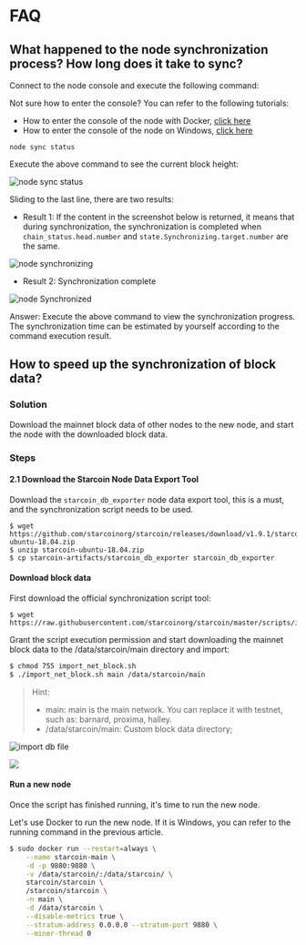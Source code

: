 # FAQ

## What happened to the node synchronization process? How long does it take to sync?

Connect to the node console and execute the following command:

Not sure how to enter the console? You can refer to the following tutorials:

* How to enter the console of the node with Docker, [click here](docker/run-a-node-with-docker.md#b40f1d7ab7ce8a042c7fc157db40a639)
* How to enter the console of the node on Windows, [click here](windows/run-a-node-on-windows.md#b40f1d7ab7ce8a042c7fc157db40a639)

```
node sync status
```

Execute the above command to see the current block height:

![node sync status](https://3786882916-files.gitbook.io/\~/files/v0/b/gitbook-x-prod.appspot.com/o/spaces%2FdXzzGpY0VSaA01mucBHD%2Fuploads%2Fql8fImL0dIOSyd9SzyrJ%2Fimage.png?alt=media\&token=f562c4c7-d7e5-465e-b43c-21d5d56effbe)

Sliding to the last line, there are two results:

* Result 1: If the content in the screenshot below is returned, it means that during synchronization, the synchronization is completed when `chain_status.head.number` and `state.Synchronizing.target.number` are the same.

![node synchronizing](https://3786882916-files.gitbook.io/\~/files/v0/b/gitbook-x-prod.appspot.com/o/spaces%2FdXzzGpY0VSaA01mucBHD%2Fuploads%2FxdGmgzjipw7iHm9tLAkr%2Fimage.png?alt=media\&token=08733ec7-675f-4c01-8595-20e873b821bc)

* Result 2: Synchronization complete

![node Synchronized](https://3786882916-files.gitbook.io/\~/files/v0/b/gitbook-x-prod.appspot.com/o/spaces%2FdXzzGpY0VSaA01mucBHD%2Fuploads%2Fbo9ON0OPfRgW37bDLBrl%2Fimage.png?alt=media\&token=f624369f-e1c4-4ab1-8a18-03dbc9c6956a)



Answer: Execute the above command to view the synchronization progress. The synchronization time can be estimated by yourself according to the command execution result.

## How to speed up the synchronization of block data? <a href="#jz3hs" id="jz3hs"></a>

### Solution

Download the mainnet block data of other nodes to the new node, and start the node with the downloaded block data.

### Steps

#### 2.1 Download the Starcoin Node Data Export Tool

Download the `starcoin_db_exporter` node data export tool, this is a must, and the synchronization script needs to be used.

```shell
$ wget https://github.com/starcoinorg/starcoin/releases/download/v1.9.1/starcoin-ubuntu-18.04.zip
$ unzip starcoin-ubuntu-18.04.zip
$ cp starcoin-artifacts/starcoin_db_exporter starcoin_db_exporter
```

#### Download block data <a href="#hkw1t" id="hkw1t"></a>

First download the official synchronization script tool:

```shell
$ wget https://raw.githubusercontent.com/starcoinorg/starcoin/master/scripts/import_net_block.sh
```

Grant the script execution permission and start downloading the mainnet block data to the /data/starcoin/main directory and import:

```bash
$ chmod 755 import_net_block.sh
$ ./import_net_block.sh main /data/starcoin/main
```

> Hint:
>
> * main: main is the main network. You can replace it with testnet, such as: barnard, proxima, halley.
> * /data/starcoin/main: Custom block data directory;

![import db file](https://3786882916-files.gitbook.io/\~/files/v0/b/gitbook-x-prod.appspot.com/o/spaces%2FdXzzGpY0VSaA01mucBHD%2Fuploads%2FEHylUW6rYIR4Hc5sqkX7%2Fimage.png?alt=media\&token=f12fb8ac-c80a-44d0-bf28-213f63a889c6)

![](https://3786882916-files.gitbook.io/\~/files/v0/b/gitbook-x-prod.appspot.com/o/spaces%2FdXzzGpY0VSaA01mucBHD%2Fuploads%2FwDO8SIf3QIw3qCDPRKQT%2Fimage.png?alt=media\&token=8d43d949-bef4-4e11-af17-13d2aeba5154)

#### Run a new node <a href="#ytln8" id="ytln8"></a>

Once the script has finished running, it's time to run the new node.

Let's use Docker to run the new node. If it is Windows, you can refer to the running command in the previous article.

```bash
$ sudo docker run --restart=always \
    --name starcoin-main \
    -d -p 9880:9880 \
    -v /data/starcoin/:/data/starcoin/ \
    starcoin/starcoin \
    /starcoin/starcoin \
    -n main \
    -d /data/starcoin \
    --disable-metrics true \
    --stratum-address 0.0.0.0 --stratum-port 9880 \
    --miner-thread 0
```

